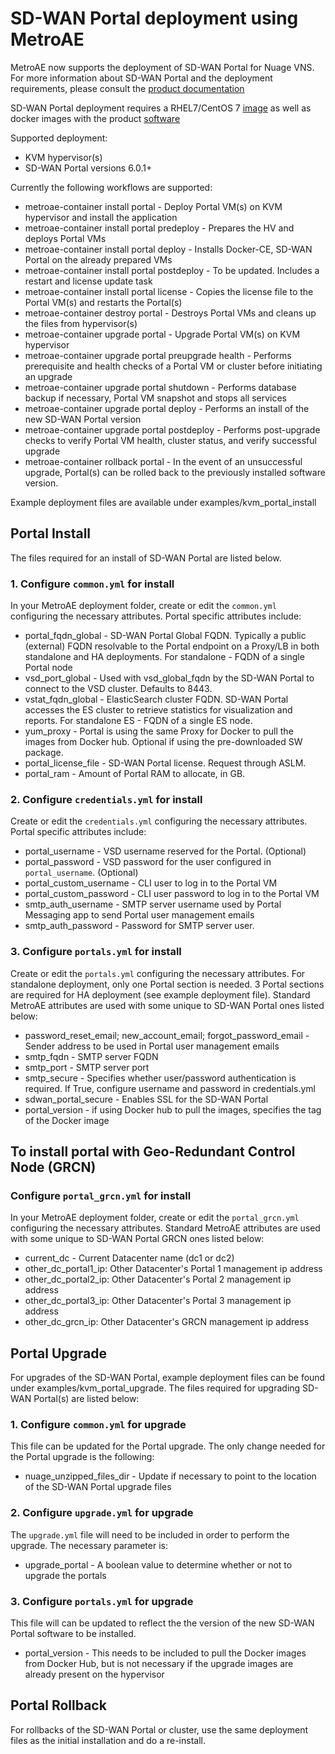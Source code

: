 # SD-WAN Portal deployment using MetroAE
MetroAE now supports the deployment of SD-WAN Portal for Nuage VNS. For more information about SD-WAN Portal and the deployment requirements, please consult the [product documentation](https://nokia.sharepoint.com/sites/vnsportal)

SD-WAN Portal deployment requires a RHEL7/CentOS 7 [image](https://cloud.centos.org/centos/7/images/CentOS-7-x86_64-GenericCloud-1901.qcow2) as well as docker images with the product [software](http://nuage-ps-delivery.lab.llama2.cloud/delivery/nuage-portal/)

Supported deployment:

* KVM hypervisor(s)
* SD-WAN Portal versions 6.0.1+

Currently the following workflows are supported:

* metroae-container install portal - Deploy Portal VM(s) on KVM hypervisor and install the application
* metroae-container install portal predeploy - Prepares the HV and deploys Portal VMs
* metroae-container install portal deploy - Installs Docker-CE, SD-WAN Portal on the already prepared VMs
* metroae-container install portal postdeploy - To be updated. Includes a restart and license update task
* metroae-container install portal license - Copies the license file to the Portal VM(s) and restarts the Portal(s)
* metroae-container destroy portal - Destroys Portal VMs and cleans up the files from hypervisor(s)
* metroae-container upgrade portal - Upgrade Portal VM(s) on KVM hypervisor
* metroae-container upgrade portal preupgrade health - Performs prerequisite and health checks of a Portal VM or cluster before initiating an upgrade
* metroae-container upgrade portal shutdown - Performs database backup if necessary, Portal VM snapshot and stops all services
* metroae-container upgrade portal deploy - Performs an install of the new SD-WAN Portal version
* metroae-container upgrade portal postdeploy - Performs post-upgrade checks to verify Portal VM health, cluster status, and verify successful upgrade
* metroae-container rollback portal - In the event of an unsuccessful upgrade, Portal(s) can be rolled back to the previously installed software version.

Example deployment files are available under examples/kvm_portal_install

## Portal Install

The files required for an install of SD-WAN Portal are listed below.

### 1. Configure `common.yml` for install

  In your MetroAE deployment folder, create or edit the `common.yml` configuring the necessary attributes.
  Portal specific attributes include:

* portal_fqdn_global - SD-WAN Portal Global FQDN. Typically a public (external) FQDN resolvable to the Portal endpoint on a Proxy/LB in both standalone and HA deployments. For standalone - FQDN of a single Portal node
* vsd_port_global - Used with vsd_global_fqdn by the SD-WAN Portal to connect to the VSD cluster. Defaults to 8443.
* vstat_fqdn_global - ElasticSearch cluster FQDN. SD-WAN Portal accesses the ES cluster to retrieve statistics for visualization and reports. For standalone ES - FQDN of a single ES node.
* yum_proxy - Portal is using the same Proxy for Docker to pull the images from Docker hub. Optional if using the pre-downloaded SW package.
* portal_license_file - SD-WAN Portal license. Request through ASLM.
* portal_ram - Amount of Portal RAM to allocate, in GB.

### 2. Configure `credentials.yml` for install

  Create or edit the `credentials.yml` configuring the necessary attributes.
  Portal specific attributes include:

* portal_username - VSD username reserved for the Portal. (Optional)
* portal_password - VSD password for the user configured in `portal_username`. (Optional)
* portal_custom_username - CLI user to log in to the Portal VM
* portal_custom_password - CLI user password to log in to the Portal VM
* smtp_auth_username - SMTP server username used by Portal Messaging app to send Portal user management emails
* smtp_auth_password - Password for SMTP server user.

### 3. Configure `portals.yml` for install

  Create or edit the `portals.yml` configuring the necessary attributes. For standalone deployment, only one Portal section is needed. 3 Portal sections are required for HA deployment (see example deployment file). Standard MetroAE attributes are used with some unique to SD-WAN Portal ones listed below:

* password_reset_email; new_account_email; forgot_password_email - Sender address to be used in Portal user management emails
* smtp_fqdn - SMTP server FQDN
* smtp_port - SMTP server port
* smtp_secure - Specifies whether user/password authentication is required. If True, configure username and password in credentials.yml
* sdwan_portal_secure - Enables SSL for the SD-WAN Portal
* portal_version - if using Docker hub to pull the images, specifies the tag of the Docker image

## To install portal with Geo-Redundant Control Node (GRCN)

### Configure `portal_grcn.yml` for install

  In your MetroAE deployment folder, create or edit the `portal_grcn.yml` configuring the necessary attributes.
  Standard MetroAE attributes are used with some unique to SD-WAN Portal GRCN ones listed below:

* current_dc - Current Datacenter name (dc1 or dc2)
* other_dc_portal1_ip: Other Datacenter's Portal 1 management ip address
* other_dc_portal2_ip: Other Datacenter's Portal 2 management ip address
* other_dc_portal3_ip: Other Datacenter's Portal 3 management ip address
* other_dc_grcn_ip: Other Datacenter's GRCN management ip address

## Portal Upgrade

For upgrades of the SD-WAN Portal, example deployment files can be found under examples/kvm_portal_upgrade. The files required for upgrading SD-WAN Portal(s) are listed below:

### 1. Configure `common.yml` for upgrade

  This file can be updated for the Portal upgrade. The only change needed for the Portal upgrade is the following:

* nuage_unzipped_files_dir - Update if necessary to point to the location of the SD-WAN Portal upgrade files

### 2. Configure `upgrade.yml` for upgrade

  The `upgrade.yml` file will need to be included in order to perform the upgrade. The necessary parameter is:

* upgrade_portal - A boolean value to determine whether or not to upgrade the portals

### 3. Configure `portals.yml` for upgrade

  This file will can be updated to reflect the the version of the new SD-WAN Portal software to be installed.

* portal_version - This needs to be included to pull the Docker images from Docker Hub, but is not necessary if the upgrade images are already present on the hypervisor

## Portal Rollback

For rollbacks of the SD-WAN Portal or cluster, use the same deployment files as the initial installation and do a re-install.
